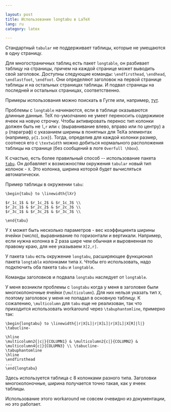 ```yaml
---

layout: post  
title: Использование longtabu в LaTeX  
lang: ru  
category: latex  

---  
```


Стандартный `tabular` не поддерживает таблицы, которые не умещаются в одну страницу.

Для многостраничных таблиц есть пакет `longtable`, он разбивает таблицу на страницы, 
причем на каждой странице может выводить свой заголовок. Доступны следующие команды:
`\endfirsthead`, `\endhead`, `\endlastfoot`, `\endfoot`.
Они определяют заголовок на первой странице таблицы и на остальных страницах таблицы.
И подвал страницы на последней и остальных страницах, соответственно.

Примеры использования можно поискать в Гугле или, например, [тут][longtable-example].

Проблемы с `longtable` начинаются, если в таблице оказываются длинные данные. TeX 
по-умолчанию не умеет переносить содержимое ячеек на новую строчку. Чтобы активировать
перенос тип колонки должен быть не `l`,`r` или `c` (выравнивание влево, вправо или по
центру) а `p` (параграф) с указанием ширины в понятных для TeXа элементах (например, 
`p{1.1cm}`). Тогда, определив для каждой колонки размер, соотнеся его с `\textwidth`
можно добиться нормального расположения таблицы на странице (без сообщений в логе 
`Overfull \hbox`).

К счастью, есть более правильный способ -- использование пакета [`tabu`][tabu]. Он
добавляет к возможностям окружения `tabular` новый тип колонок - `X`. Это колонка,
ширина которой будет вычисляться автоматически.

Пример таблицы в окружении `tabu`:

    \begin{tabu} to \linewidth{lXr}
    
    $r_1c_1$ & $r_1c_2$ & $r_1c_3$ \\
    $r_2c_1$ & $r_2c_2$ & $r_2c_3$ \\
    $r_3c_1$ & $r_3c_2$ & $r_3c_3$ \\
    
    \end{tabu}

У `X` может быть несколько параметров - вес коэффициента ширины ячейки (число),
выравнивание по горизонтали и вертикали. Например, если нужна колонка в 2 раза шире
чем обычная и выровненная по правому краю, для нее указываем `X[2,r]`.

У пакета `tabu` есть окружение `longtabu`, расширяющее функционал пакета `longtable`
колонками типа `X`. Чтобы его использовать, надо подключить оба пакета `tabu` и `longtable`.

Команды заголовков и подвала `longtabu` наследует от `longtable`.

У меня возникли проблемы с `longtabu` когда у меня в заголовке были многоколоночные
ячейки (`\multicolumn`). Для них нельзя указать тип `X`, поэтому заголовок у меня не
попадал в основную таблицу. К сожалению, `\multicolumn` для `tabu` еще не реализован,
так что приходится использовать workaround через `\tabuphantomline`, примерно так:

    \begin{longtabu} to \linewidth{|r|X[L]|r|X[L]|r|X[L]|X[R]|l|} \tabucline-
    
    \hline
    \multicolumn2{|c|}{COLUMN1} & \multicolumn2{c|}{COLUMN2} & \multicolumn4{c|}{COLUMN3} \\ \tabucline-
    \tabuphantomline
    \hline
    \endfirsthead
    ...
    \end{longtabu}

Здесь используется таблица с 8 колонками разного типа. Заголовки многоколоночные,
ширина получается точно такая, как у ячеек таблицы.

Использование этого workaround не совсем очевидно из документации, но это работает.


[longtable-example]: http://texblog.org/2011/05/15/multi-page-tables-using-longtable/
[tabu]: http://www.ctan.org/pkg/tabu




